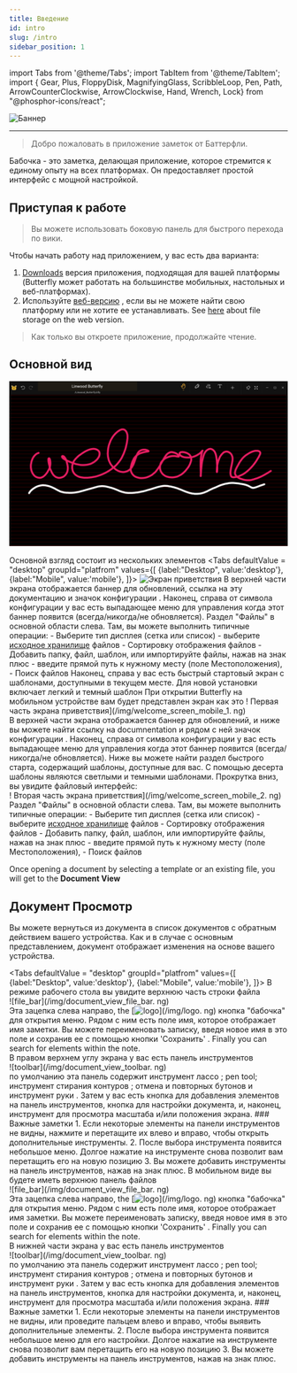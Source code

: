 ```yaml
---
title: Введение
id: intro
slug: /intro
sidebar_position: 1
---
```


import Tabs from '@theme/Tabs';
import TabItem from '@theme/TabItem';
import { Gear, Plus, FloppyDisk, MagnifyingGlass, ScribbleLoop, Pen, Path, ArrowCounterClockwise, ArrowClockwise, Hand, Wrench, Lock} from "@phosphor-icons/react";

![Баннер](/img/banner.png)

---

> Добро пожаловать в приложение заметок от Баттерфли.

Бабочка - это заметка, делающая приложение, которое стремится к единому опыту на всех платформах. Он предоставляет простой интерфейс с мощной настройкой.

## Приступая к работе

> Вы можете использовать боковую панель для быстрого перехода по вики.


Чтобы начать работу над приложением, у вас есть два варианта:
1. [Downloads](/downloads) версия приложения, подходящая для вашей платформы (Butterfly может работать на большинстве мобильных, настольных и веб-платформах).
2. Используйте [веб-версию](https://butterfly.linwood.dev) , если вы не можете найти свою платформу или не хотите ее устанавливать. See [here](storage#web) about file storage on the web version.

> Как только вы откроете приложение, продолжайте чтение.



## Основной вид

![Основной вид](main.png)

Основной взгляд состоит из нескольких элементов
<Tabs
    defaultValue = "desktop"
    groupId="platfrom"
        values={[
        {label:"Desktop", value:'desktop'},
 {label:"Mobile", value:'mobile'},
 ]}>
    <TabItem value="desktop">
        ![Экран приветствия](/img/welcome_screen_desktop.png)
        В верхней части экрана отображается баннер для обновлений, ссылка на эту документацию и значок конфигурации <Gear/>. Наконец, справа от символа конфигурации <Gear/> у вас есть выпадающее меню для управления когда этот баннер появится (всегда/никогда/не обновляется).
        Раздел "Файлы" в основной области слева. Там, вы можете выполнить типичные операции:
            - Выберите тип дисплея (сетка или список)
            - выберите [исходное хранилище](storage) файлов
            - Сортировку отображения файлов
            - Добавить папку, файл, шаблон, или импортируйте файлы, нажав на знак <Plus/> плюс
            - введите прямой путь к нужному месту (поле Местоположения),
            - Поиск файлов
        Наконец, справа у вас есть быстрый стартовый экран с шаблонами, доступными в текущем месте. Для новой установки включает легкий и темный шаблон
    </TabItem>
    <TabItem value="mobile">
        При открытии Butterfly на мобильном устройстве вам будет представлен экран как это
        ! Первая часть экрана приветствия](/img/welcome_screen_mobile_1. ng)   
        В верхней части экрана отображается баннер для обновлений, и ниже вы можете найти ссылку на documnentation и рядом с ней значок конфигурации <Gear/>. Наконец, справа от символа конфигурации <Gear/> у вас есть выпадающее меню для управления когда этот баннер появится (всегда/никогда/не обновляется).
        Ниже вы можете найти раздел быстрого старта, содержащий шаблоны, доступные для вас. С помощью десерта шаблоны являются светлыми и темными шаблонами. 
        Прокрутка вниз, вы увидите файловый интерфейс:
        \
        ! Вторая часть экрана приветствия](/img/welcome_screen_mobile_2. ng)  
        Раздел "Файлы" в основной области слева. Там, вы можете выполнить типичные операции:
        - Выберите тип дисплея (сетка или список)
        - выберите [исходное хранилище](storage) файлов
        - Сортировку отображения файлов
        - Добавить папку, файл, шаблон, или импортируйте файлы, нажав на знак <Plus/> плюс
        - введите прямой путь к нужному месту (поле Местоположения),
        - Поиск файлов
    </TabItem>
</Tabs>

Once opening a document by selecting a template or an existing file, you will get to the **Document View**

## Документ Просмотр

Вы можете вернуться из документа в список документов с обратным действием вашего устройства. Как и в случае с основным представлением, документ отображает изменения на основе вашего устройства. 

<Tabs
    defaultValue = "desktop"
    groupId="platfrom"
        values={[
        {label:"Desktop", value:'desktop'},
 {label:"Mobile", value:'mobile'},
 ]}>
    <TabItem value="desktop">
        В режиме рабочего стола вы увидите верхнюю часть строки файла\
        ![file_bar](/img/document_view_file_bar. ng)\
        Эта зацепка слева направо, the 
        [<img alt="logo" src="/img/logo.png" width="16"/>](/img/logo. ng)
        кнопка "бабочка" для открытия меню. Рядом с ним есть поле имя, которое отображает имя заметки. Вы можете переименовать записку, введя новое имя в это поле и сохранив ее с помощью кнопки 'Сохранить' <FloppyDisk/>. Finally you can <MagnifyingGlass/> search for elements within the note.
        \
        В правом верхнем углу экрана у вас есть панель инструментов\
        ![toolbar](/img/document_view_toolbar. ng)\
        по умолчанию эта панель содержит инструмент лассо <ScribbleLoop/> ; <Pen/> pen tool; инструмент стирания контуров <Path/> ; отмена <ArrowCounterClockwise/> и <ArrowClockwise/> повторных бутонов и инструмент руки <Hand/>. Затем у вас есть кнопка <Plus/> для добавления элементов на панель инструментов, кнопка <Wrench/> для настройки документа, и, наконец, инструмент <Lock/> для просмотра масштаба и/или положения экрана. 
        ### Важные заметки
        1. Если некоторые элементы на панели инструментов не видны, нажмите и перетащите их влево и вправо, чтобы открыть дополнительные инструменты. 
        2. После выбора инструмента появится небольшое меню. Долгое нажатие на инструменте снова позволит вам перетащить его на новую позицию
        3. Вы можете добавить инструменты на панель инструментов, нажав на знак <Plus/> плюс. 
    </TabItem>
    <TabItem value="mobile">
        В мобильном виде вы будете иметь верхнюю панель файлов\
        ![file_bar](/img/document_view_file_bar. ng)\
        Эта зацепка слева направо, the 
        [<img alt="logo" src="/img/logo.png" width="16"/>](/img/logo. ng)
        кнопка "бабочка" для открытия меню. Рядом с ним есть поле имя, которое отображает имя заметки. Вы можете переименовать записку, введя новое имя в это поле и сохранив ее с помощью кнопки 'Сохранить' <FloppyDisk/>. Finally you can <MagnifyingGlass/> search for elements within the note.
        \
        В нижней части экрана у вас есть панель инструментов\
        ![toolbar](/img/document_view_toolbar. ng)\
        по умолчанию эта панель содержит инструмент лассо <ScribbleLoop/> ; <Pen/> pen tool; инструмент стирания контуров <Path/> ; отмена <ArrowCounterClockwise/> и <ArrowClockwise/> повторных бутонов и инструмент руки <Hand/>. Затем у вас есть кнопка <Plus/> для добавления элементов на панель инструментов, кнопка <Wrench/> для настройки документа, и, наконец, инструмент <Lock/> для просмотра масштаба и/или положения экрана. 
        ### Важные заметки
        1. Если некоторые элементы на панели инструментов не видны, или проведите пальцем влево и вправо, чтобы выявить дополнительные элементы. 
        2. После выбора инструмента появится небольшое меню для его настройки. Долгое нажатие на инструменте снова позволит вам перетащить его на новую позицию
        3. Вы можете добавить инструменты на панель инструментов, нажав на знак <Plus/> плюс. 
    </TabItem>
</Tabs>
	

